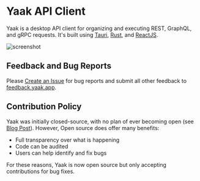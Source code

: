# Yaak API Client

Yaak is a desktop API client for organizing and executing REST, GraphQL, and gRPC
requests. It's built using [Tauri](https://tauri.app), [Rust](https://www.rust-lang.org), and [ReactJS](https://react.dev).

![screenshot](https://github.com/user-attachments/assets/f18e963f-0b68-4ecb-b8b8-cb71aa9aec02)


## Feedback and Bug Reports

Please [Create an Issue](https://github.com/yaakapp/app/issues/new) for bug reports and
submit all other feedback to [feedback.yaak.app](https://feedback.yaak.app).

## Contribution Policy

Yaak was initially closed-source, with no plan of ever becoming open
(see [Blog Post](https://yaak.app/blog/why-not-open-source)). However, Open source does
offer many benefits:

- Full transparency over what is happening
- Code can be audited
- Users can help identify and fix bugs

For these reasons, Yaak is now open source but only accepting contributions for bug fixes.

